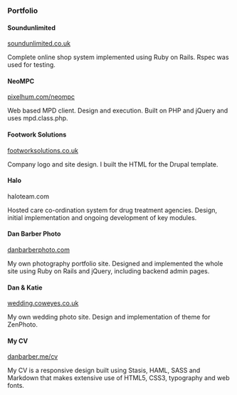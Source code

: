 ### Portfolio

#### Soundunlimited

[soundunlimited.co.uk](http://www.soundunlimited.co.uk)

Complete online shop system implemented using Ruby on Rails. Rspec was used for testing.

#### NeoMPC

[pixelhum.com/neompc](http://pixelhum.com/neompc)

Web based MPD client. Design and execution. Built on PHP and jQuery and uses mpd.class.php.

#### Footwork Solutions

[footworksolutions.co.uk](http://footworksolutions.co.uk)

Company logo and site design. I built the HTML for the Drupal template.

#### Halo

haloteam.com

Hosted care co-ordination system for drug treatment agencies. Design, initial implementation and ongoing development of key modules.

#### Dan Barber Photo

[danbarberphoto.com](http://danbarberphoto.com)

My own photography portfolio site. Designed and implemented the whole site using Ruby on Rails and jQuery, including backend admin pages.

#### Dan &amp; Katie

[wedding.coweyes.co.uk](http://wedding.coweyes.co.uk)

My own wedding photo site. Design and implementation of theme for ZenPhoto.

#### My CV

[danbarber.me/cv](http://danbarber.me/cv)

My CV is a responsive design built using Stasis, HAML, SASS and Markdown that makes extensive use of HTML5, CSS3, typography and web fonts.

